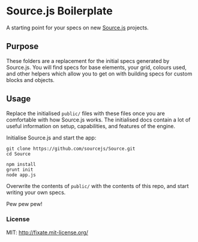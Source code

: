 # Source.js Boilerplate

A starting point for your specs on new [Source.js](https://github.com/sourcejs/Source) projects.

## Purpose

These folders are a replacement for the initial specs generated by Source.js. You will find specs for base elements, your grid, colours used, and other helpers which allow you to get on with building specs for custom blocks and objects.

## Usage

Replace the initialised `public/` files with these files once you are comfortable with how Source.js works. The initialised docs contain a lot of useful information on setup, capabilities, and features of the engine.

Initialise Source.js and start the app:

```
git clone https://github.com/sourcejs/Source.git
cd Source

npm install
grunt init
node app.js
```

Overwrite the contents of `public/` with the contents of this repo, and start writing your own specs.

Pew pew pew!

### License

MIT: http://fixate.mit-license.org/
